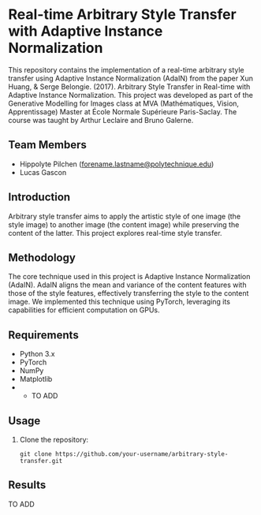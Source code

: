 # Real-time Arbitrary Style Transfer with Adaptive Instance Normalization

This repository contains the implementation of a real-time arbitrary style transfer using Adaptive Instance Normalization (AdaIN) from the paper Xun Huang, & Serge Belongie. (2017). Arbitrary Style Transfer in Real-time with Adaptive Instance Normalization. This project was developed as part of the Generative Modelling for Images class at MVA (Mathématiques, Vision, Apprentissage) Master at École Normale Supérieure Paris-Saclay. The course was taught by Arthur Leclaire and Bruno Galerne.

## Team Members
- Hippolyte Pilchen ([forename.lastname@polytechnique.edu](mailto:forename.lastname@polytechnique.edu))
- Lucas Gascon

## Introduction
Arbitrary style transfer aims to apply the artistic style of one image (the style image) to another image (the content image) while preserving the content of the latter. This project explores real-time style transfer.

## Methodology
The core technique used in this project is Adaptive Instance Normalization (AdaIN). AdaIN aligns the mean and variance of the content features with those of the style features, effectively transferring the style to the content image. We implemented this technique using PyTorch, leveraging its capabilities for efficient computation on GPUs.

## Requirements
- Python 3.x
- PyTorch
- NumPy
- Matplotlib
- - TO ADD

## Usage
1. Clone the repository:
   ```
   git clone https://github.com/your-username/arbitrary-style-transfer.git
   ```


## Results
TO ADD

